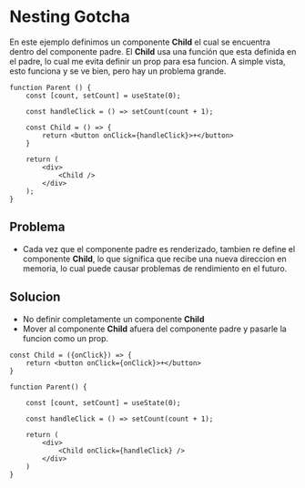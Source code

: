 # Nesting Gotcha

En este ejemplo definimos un componente **Child** el cual se encuentra dentro del componente padre. El **Child** usa una función que esta definida en el padre, lo cual me evita definir un prop para esa funcion. A simple vista, esto funciona y se ve bien, pero hay un problema grande.

```
function Parent () {
    const [count, setCount] = useState(0);

    const handleClick = () => setCount(count + 1);

    const Child = () => {
        return <button onClick={handleClick}>+</button>
    }

    return (
        <div>
            <Child />
        </div>
    );
}
```

## Problema

- Cada vez que el componente padre es renderizado, tambien re define el componente **Child**, lo que significa que recibe una nueva direccion en memoria, lo cual puede causar problemas de rendimiento en el futuro.

## Solucion

- No definir completamente un componente **Child**
- Mover al componente **Child** afuera del componente padre y pasarle la funcion como un prop.

```
const Child = ({onClick}) => {
    return <button onClick={onClick}>+</button>
}

function Parent() {

    const [count, setCount] = useState(0);

    const handleClick = () => setCount(count + 1);

    return (
        <div>
            <Child onClick={handleClick} />
        </div>
    )
}
```
